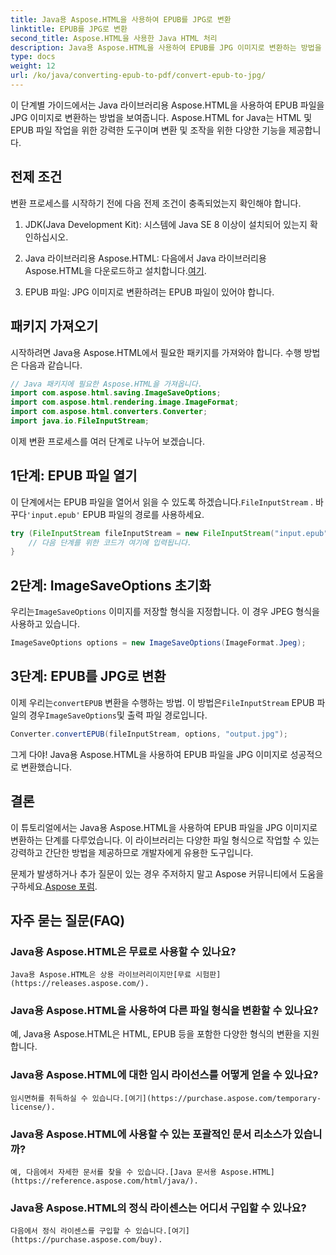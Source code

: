 ```yaml
---
title: Java용 Aspose.HTML을 사용하여 EPUB를 JPG로 변환
linktitle: EPUB를 JPG로 변환
second_title: Aspose.HTML을 사용한 Java HTML 처리
description: Java용 Aspose.HTML을 사용하여 EPUB를 JPG 이미지로 변환하는 방법을 알아보세요. 원활한 변환을 위해 단계별 가이드를 따르세요.
type: docs
weight: 12
url: /ko/java/converting-epub-to-pdf/convert-epub-to-jpg/
---
```


이 단계별 가이드에서는 Java 라이브러리용 Aspose.HTML을 사용하여 EPUB 파일을 JPG 이미지로 변환하는 방법을 보여줍니다. Aspose.HTML for Java는 HTML 및 EPUB 파일 작업을 위한 강력한 도구이며 변환 및 조작을 위한 다양한 기능을 제공합니다.

## 전제 조건

변환 프로세스를 시작하기 전에 다음 전제 조건이 충족되었는지 확인해야 합니다.

1. JDK(Java Development Kit): 시스템에 Java SE 8 이상이 설치되어 있는지 확인하십시오.

2.  Java 라이브러리용 Aspose.HTML: 다음에서 Java 라이브러리용 Aspose.HTML을 다운로드하고 설치합니다.[여기](https://releases.aspose.com/html/java/).

3. EPUB 파일: JPG 이미지로 변환하려는 EPUB 파일이 있어야 합니다.

## 패키지 가져오기

시작하려면 Java용 Aspose.HTML에서 필요한 패키지를 가져와야 합니다. 수행 방법은 다음과 같습니다.

```java
// Java 패키지에 필요한 Aspose.HTML을 가져옵니다.
import com.aspose.html.saving.ImageSaveOptions;
import com.aspose.html.rendering.image.ImageFormat;
import com.aspose.html.converters.Converter;
import java.io.FileInputStream;
```

이제 변환 프로세스를 여러 단계로 나누어 보겠습니다.

## 1단계: EPUB 파일 열기

 이 단계에서는 EPUB 파일을 열어서 읽을 수 있도록 하겠습니다.`FileInputStream` . 바꾸다`'input.epub'` EPUB 파일의 경로를 사용하세요.

```java
try (FileInputStream fileInputStream = new FileInputStream("input.epub")) {
    // 다음 단계를 위한 코드가 여기에 입력됩니다.
}
```

## 2단계: ImageSaveOptions 초기화

우리는`ImageSaveOptions` 이미지를 저장할 형식을 지정합니다. 이 경우 JPEG 형식을 사용하고 있습니다.

```java
ImageSaveOptions options = new ImageSaveOptions(ImageFormat.Jpeg);
```

## 3단계: EPUB를 JPG로 변환

 이제 우리는`convertEPUB` 변환을 수행하는 방법. 이 방법은`FileInputStream` EPUB 파일의 경우`ImageSaveOptions`및 출력 파일 경로입니다.

```java
Converter.convertEPUB(fileInputStream, options, "output.jpg");
```

그게 다야! Java용 Aspose.HTML을 사용하여 EPUB 파일을 JPG 이미지로 성공적으로 변환했습니다.

## 결론

이 튜토리얼에서는 Java용 Aspose.HTML을 사용하여 EPUB 파일을 JPG 이미지로 변환하는 단계를 다루었습니다. 이 라이브러리는 다양한 파일 형식으로 작업할 수 있는 강력하고 간단한 방법을 제공하므로 개발자에게 유용한 도구입니다.

 문제가 발생하거나 추가 질문이 있는 경우 주저하지 말고 Aspose 커뮤니티에서 도움을 구하세요.[Aspose 포럼](https://forum.aspose.com/).

## 자주 묻는 질문(FAQ)

### Java용 Aspose.HTML은 무료로 사용할 수 있나요?
    Java용 Aspose.HTML은 상용 라이브러리이지만[무료 시험판](https://releases.aspose.com/).

### Java용 Aspose.HTML을 사용하여 다른 파일 형식을 변환할 수 있나요?
   예, Java용 Aspose.HTML은 HTML, EPUB 등을 포함한 다양한 형식의 변환을 지원합니다.

### Java용 Aspose.HTML에 대한 임시 라이선스를 어떻게 얻을 수 있나요?
    임시면허를 취득하실 수 있습니다.[여기](https://purchase.aspose.com/temporary-license/).

### Java용 Aspose.HTML에 사용할 수 있는 포괄적인 문서 리소스가 있습니까?
    예, 다음에서 자세한 문서를 찾을 수 있습니다.[Java 문서용 Aspose.HTML](https://reference.aspose.com/html/java/).

### Java용 Aspose.HTML의 정식 라이센스는 어디서 구입할 수 있나요?
    다음에서 정식 라이센스를 구입할 수 있습니다.[여기](https://purchase.aspose.com/buy).


